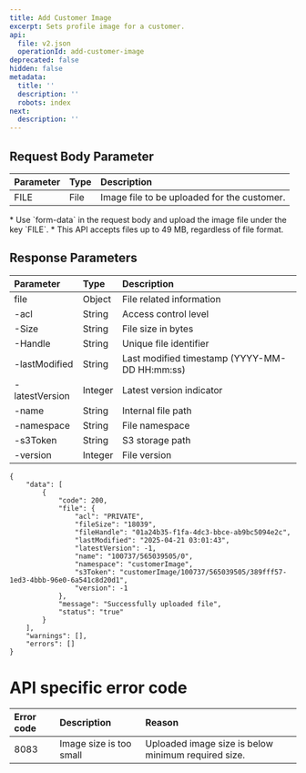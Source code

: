 ```yaml
---
title: Add Customer Image
excerpt: Sets profile image for a customer.
api:
  file: v2.json
  operationId: add-customer-image
deprecated: false
hidden: false
metadata:
  title: ''
  description: ''
  robots: index
next:
  description: ''
---
```

## Request Body Parameter

| Parameter | Type | Description                                 |
| :-------- | :--- | :------------------------------------------ |
| FILE      | File | Image file to be uploaded for the customer. |

<Note title="Note">
*   Use `form-data` in the request body and upload the image file under the key `FILE`.
*   This API accepts files up to 49 MB, regardless of file format.
</Note>

## Response Parameters

| Parameter       | Type    | Description                                   |
| :-------------- | :------ | :-------------------------------------------- |
| file            | Object  | File related information                      |
| \-acl           | String  | Access control level                          |
| \-Size          | String  | File size in bytes                            |
| \-Handle        | String  | Unique file identifier                        |
| \-lastModified  | String  | Last modified timestamp (YYYY-MM-DD HH:mm:ss) |
| \-latestVersion | Integer | Latest version indicator                      |
| \-name          | String  | Internal file path                            |
| \-namespace     | String  | File namespace                                |
| \-s3Token       | String  | S3 storage path                               |
| \-version       | Integer | File version                                  |

```
{
    "data": [
        {
            "code": 200,
            "file": {
                "acl": "PRIVATE",
                "fileSize": "18039",
                "fileHandle": "01a24b35-f1fa-4dc3-bbce-ab9bc5094e2c",
                "lastModified": "2025-04-21 03:01:43",
                "latestVersion": -1,
                "name": "100737/565039505/0",
                "namespace": "customerImage",
                "s3Token": "customerImage/100737/565039505/389fff57-1ed3-4bbb-96e0-6a541c8d20d1",
                "version": -1
            },
            "message": "Successfully uploaded file",
            "status": "true"
        }
    ],
    "warnings": [],
    "errors": []
}
```

# API specific error code

| Error code | Description             | Reason                                              |
| :--------- | :---------------------- | :-------------------------------------------------- |
| 8083       | Image size is too small | Uploaded image size is below minimum required size. |